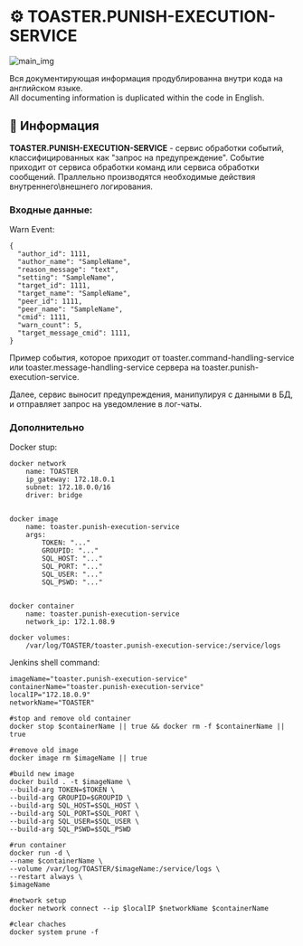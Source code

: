 # ⚙️ TOASTER.PUNISH-EXECUTION-SERVICE

![main_img](https://github.com/STALCRAFT-FUNCKA/toaster.message-handling-service/assets/76991612/8bb6b3bf-8385-4d4b-80cc-e104d5283a9c)

Вся документирующая информация продублированна внутри кода на английском языке.<br>
All documenting information is duplicated within the code in English.<br>

## 📄 Информация
**TOASTER.PUNISH-EXECUTION-SERVICE** - сервис обработки событий, классифицированных как "запрос на предупреждение". Событие приходит от сервиса обработки команд или сервиса обработки сообщений. Праллельно производятся необходимые действия внутреннего\внешнего логирования.

### Входные данные:
Warn Event:
```
{
  "author_id": 1111,
  "author_name": "SampleName",
  "reason_message": "text",
  "setting": "SampleName",
  "target_id": 1111,
  "target_name": "SampleName",
  "peer_id": 1111,
  "peer_name": "SampleName",
  "cmid": 1111,
  "warn_count": 5,
  "target_message_cmid": 1111,
}
```
Пример события, которое приходит от toaster.command-handling-service или toaster.message-handling-service сервера на toaster.punish-execution-service.

Далее, сервиc выносит предупреждения, манипулируя с данными в БД, и отправляет запрос на уведомление в лог-чаты.

### Дополнительно
Docker stup:
```
docker network
    name: TOASTER
    ip_gateway: 172.18.0.1
    subnet: 172.18.0.0/16
    driver: bridge


docker image
    name: toaster.punish-execution-service
    args:
        TOKEN: "..."
        GROUPID: "..."
        SQL_HOST: "..."
        SQL_PORT: "..."
        SQL_USER: "..."
        SQL_PSWD: "..."


docker container
    name: toaster.punish-execution-service
    network_ip: 172.1.08.9

docker volumes:
    /var/log/TOASTER/toaster.punish-execution-service:/service/logs
```

Jenkins shell command:
```
imageName="toaster.punish-execution-service"
containerName="toaster.punish-execution-service"
localIP="172.18.0.9"
networkName="TOASTER"

#stop and remove old container
docker stop $containerName || true && docker rm -f $containerName || true

#remove old image
docker image rm $imageName || true

#build new image
docker build . -t $imageName \
--build-arg TOKEN=$TOKEN \
--build-arg GROUPID=$GROUPID \
--build-arg SQL_HOST=$SQL_HOST \
--build-arg SQL_PORT=$SQL_PORT \
--build-arg SQL_USER=$SQL_USER \
--build-arg SQL_PSWD=$SQL_PSWD

#run container
docker run -d \
--name $containerName \
--volume /var/log/TOASTER/$imageName:/service/logs \
--restart always \
$imageName

#network setup
docker network connect --ip $localIP $networkName $containerName

#clear chaches
docker system prune -f
```
